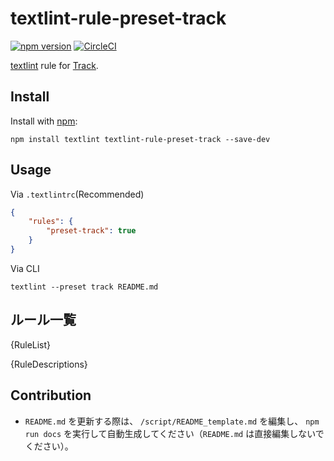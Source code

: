 # textlint-rule-preset-track

[![npm version](https://badge.fury.io/js/textlint-rule-preset-track.svg)](https://badge.fury.io/js/textlint-rule-preset-track) 
[![CircleCI](https://circleci.com/gh/givery-technology/textlint-rule-preset-track.svg?style=svg)](https://circleci.com/gh/givery-technology/textlint-rule-preset-track)

[textlint](https://textlint.github.io/) rule for [Track](https://github.com/givery-technology/track-contents).

## Install

Install with [npm](https://www.npmjs.com/):

    npm install textlint textlint-rule-preset-track --save-dev

## Usage

Via `.textlintrc`(Recommended)

```json
{
    "rules": {
        "preset-track": true
    }
}
```

Via CLI

```
textlint --preset track README.md
```

## ルール一覧

{RuleList}

{RuleDescriptions}

## Contribution

- `README.md` を更新する際は、 `/script/README_template.md` を編集し、 `npm run docs` を実行して自動生成してください（`README.md` は直接編集しないでください）。
